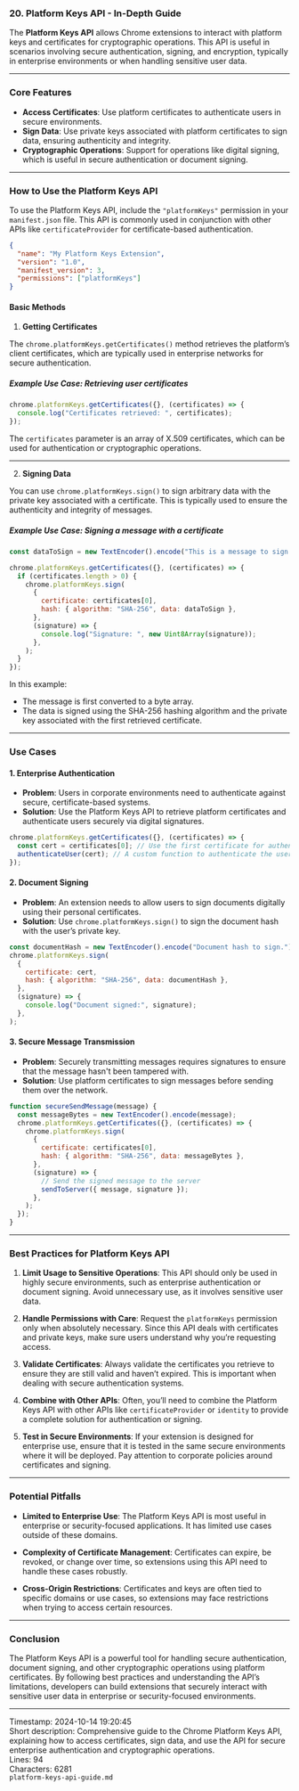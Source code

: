 ### 20. **Platform Keys API** - In-Depth Guide

The **Platform Keys API** allows Chrome extensions to interact with platform keys and certificates for cryptographic operations. This API is useful in scenarios involving secure authentication, signing, and encryption, typically in enterprise environments or when handling sensitive user data.

---

### **Core Features**

- **Access Certificates**: Use platform certificates to authenticate users in secure environments.
- **Sign Data**: Use private keys associated with platform certificates to sign data, ensuring authenticity and integrity.
- **Cryptographic Operations**: Support for operations like digital signing, which is useful in secure authentication or document signing.

---

### **How to Use the Platform Keys API**

To use the Platform Keys API, include the `"platformKeys"` permission in your `manifest.json` file. This API is commonly used in conjunction with other APIs like `certificateProvider` for certificate-based authentication.

```json
{
  "name": "My Platform Keys Extension",
  "version": "1.0",
  "manifest_version": 3,
  "permissions": ["platformKeys"]
}
```

#### **Basic Methods**

1. **Getting Certificates**

The `chrome.platformKeys.getCertificates()` method retrieves the platform’s client certificates, which are typically used in enterprise networks for secure authentication.

##### **Example Use Case**: Retrieving user certificates

```javascript
chrome.platformKeys.getCertificates({}, (certificates) => {
  console.log("Certificates retrieved: ", certificates);
});
```

The `certificates` parameter is an array of X.509 certificates, which can be used for authentication or cryptographic operations.

---

2. **Signing Data**

You can use `chrome.platformKeys.sign()` to sign arbitrary data with the private key associated with a certificate. This is typically used to ensure the authenticity and integrity of messages.

##### **Example Use Case**: Signing a message with a certificate

```javascript
const dataToSign = new TextEncoder().encode("This is a message to sign.");

chrome.platformKeys.getCertificates({}, (certificates) => {
  if (certificates.length > 0) {
    chrome.platformKeys.sign(
      {
        certificate: certificates[0],
        hash: { algorithm: "SHA-256", data: dataToSign },
      },
      (signature) => {
        console.log("Signature: ", new Uint8Array(signature));
      },
    );
  }
});
```

In this example:

- The message is first converted to a byte array.
- The data is signed using the SHA-256 hashing algorithm and the private key associated with the first retrieved certificate.

---

### **Use Cases**

#### 1. **Enterprise Authentication**

- **Problem**: Users in corporate environments need to authenticate against secure, certificate-based systems.
- **Solution**: Use the Platform Keys API to retrieve platform certificates and authenticate users securely via digital signatures.

```javascript
chrome.platformKeys.getCertificates({}, (certificates) => {
  const cert = certificates[0]; // Use the first certificate for authentication
  authenticateUser(cert); // A custom function to authenticate the user
});
```

#### 2. **Document Signing**

- **Problem**: An extension needs to allow users to sign documents digitally using their personal certificates.
- **Solution**: Use `chrome.platformKeys.sign()` to sign the document hash with the user’s private key.

```javascript
const documentHash = new TextEncoder().encode("Document hash to sign.");
chrome.platformKeys.sign(
  {
    certificate: cert,
    hash: { algorithm: "SHA-256", data: documentHash },
  },
  (signature) => {
    console.log("Document signed:", signature);
  },
);
```

#### 3. **Secure Message Transmission**

- **Problem**: Securely transmitting messages requires signatures to ensure that the message hasn't been tampered with.
- **Solution**: Use platform certificates to sign messages before sending them over the network.

```javascript
function secureSendMessage(message) {
  const messageBytes = new TextEncoder().encode(message);
  chrome.platformKeys.getCertificates({}, (certificates) => {
    chrome.platformKeys.sign(
      {
        certificate: certificates[0],
        hash: { algorithm: "SHA-256", data: messageBytes },
      },
      (signature) => {
        // Send the signed message to the server
        sendToServer({ message, signature });
      },
    );
  });
}
```

---

### **Best Practices for Platform Keys API**

1. **Limit Usage to Sensitive Operations**: This API should only be used in highly secure environments, such as enterprise authentication or document signing. Avoid unnecessary use, as it involves sensitive user data.

2. **Handle Permissions with Care**: Request the `platformKeys` permission only when absolutely necessary. Since this API deals with certificates and private keys, make sure users understand why you’re requesting access.

3. **Validate Certificates**: Always validate the certificates you retrieve to ensure they are still valid and haven’t expired. This is important when dealing with secure authentication systems.

4. **Combine with Other APIs**: Often, you’ll need to combine the Platform Keys API with other APIs like `certificateProvider` or `identity` to provide a complete solution for authentication or signing.

5. **Test in Secure Environments**: If your extension is designed for enterprise use, ensure that it is tested in the same secure environments where it will be deployed. Pay attention to corporate policies around certificates and signing.

---

### **Potential Pitfalls**

- **Limited to Enterprise Use**: The Platform Keys API is most useful in enterprise or security-focused applications. It has limited use cases outside of these domains.
- **Complexity of Certificate Management**: Certificates can expire, be revoked, or change over time, so extensions using this API need to handle these cases robustly.

- **Cross-Origin Restrictions**: Certificates and keys are often tied to specific domains or use cases, so extensions may face restrictions when trying to access certain resources.

---

### **Conclusion**

The Platform Keys API is a powerful tool for handling secure authentication, document signing, and other cryptographic operations using platform certificates. By following best practices and understanding the API’s limitations, developers can build extensions that securely interact with sensitive user data in enterprise or security-focused environments.

---

Timestamp: 2024-10-14 19:20:45  
Short description: Comprehensive guide to the Chrome Platform Keys API, explaining how to access certificates, sign data, and use the API for secure enterprise authentication and cryptographic operations.  
Lines: 94  
Characters: 6281  
`platform-keys-api-guide.md`
